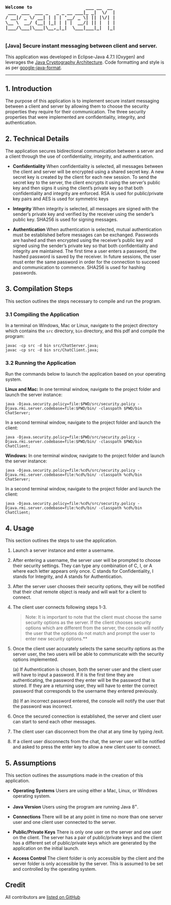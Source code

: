 <strong>
<pre>
Welcome to                    ___ __  __
 ___  ___  ___ _   _ _ __ ___|_ _|  \/  |
/ __|/ _ \/ __| | | | '__/ _ \| || |\/| |
\__ \  __/ (__| |_| | | |  __/| || |  | |
|___/\___|\___|\__,_|_|  \___|___|_|  |_|

</pre>
</strong>

### [Java] Secure instant messaging between client and server.

This application was developed in Eclipse-Java 4.7.1 (Oxygen) and leverages the [Java Cryptography Architecture](https://docs.oracle.com/javase/8/docs/technotes/guides/security/crypto/CryptoSpec.html).  Code formatting and style is as per [google-java-format](https://github.com/google/google-java-format).

---

## 1. Introduction

The purpose of this application is to implement secure instant messaging between a client and server by allowing them to choose the security properties they require for their communication.  The three security properties that were implemented are confidentiality, integrity, and authentication.


## 2. Technical Details

The application secures bidirectional communication between a server and a client through the use of confidentiality, integrity, and authentication.

* **Confidentiality**
When confidentiality is selected, all messages between the client and server will be encrypted using a shared secret key. A new secret key is created by the client for each new session. To send the secret key to the server, the client encrypts it using the server’s public key and then signs it using the client’s private key so that both confidentiality and integrity are enforced. RSA is used for public/private key pairs and AES is used for symmetric keys

* **Integrity**
When integrity is selected, all messages are signed with the sender’s private key and verified by the receiver using the sender’s public key. SHA256 is used for signing messages.

* **Authentication**
When authentication is selected, mutual authentication must be established before messages can be exchanged. Passwords are hashed and then encrypted using the receiver’s public key and signed using the sender’s private key so that both confidentiality and integrity are maintained. The first time a user enters a password, the hashed password is saved by the receiver. In future sessions, the user must enter the same password in order for the connection to succeed and communication to commence. SHA256 is used for hashing passwords.


## 3. Compilation Steps
This section outlines the steps necessary to compile and run the program.

### 3.1 Compiling the Application
In a terminal on Windows, Mac or Linux, navigate to the project directory which contains the `src` directory, `bin` directory, and this pdf and compile the program:

```shell
javac -cp src -d bin src/ChatServer.java;
javac -cp src -d bin src/ChatClient.java;
```

### 3.2 Running the Application
Run the commands below to launch the application based on your operating system.

**Linux and Mac:**
In one terminal window, navigate to the project folder and launch the server instance:

```shell
java -Djava.security.policy=file:$PWD/src/security.policy -Djava.rmi.server.codebase=file:$PWD/bin/ -classpath $PWD/bin ChatServer;
```

In a second terminal window, navigate to the project folder and launch the client:

```shell
java -Djava.security.policy=file:$PWD/src/security.policy -Djava.rmi.server.codebase=file:$PWD/bin/ -classpath $PWD/bin ChatClient;
```

**Windows:**
In one terminal window, navigate to the project folder and launch the server instance:

```shell
java -Djava.security.policy=file:%cd%/src/security.policy -Djava.rmi.server.codebase=file:%cd%/bin/ -classpath %cd%/bin ChatServer;
```

In a second terminal window, navigate to the project folder and launch the client:

```shell
java -Djava.security.policy=file:%cd%/src/security.policy -Djava.rmi.server.codebase=file:%cd%/bin/ -classpath %cd%/bin ChatClient;
```


## 4. Usage

This section outlines the steps to use the application.

1. Launch a server instance and enter a username.

2. After entering a username, the server user will be prompted to choose their security settings.  They can type any combination of C, I, or A where each letter appears only once.  C stands for Confidentiality, I stands for Integrity, and A stands for Authentication.

3. After the server user chooses their security options, they will be notified that their chat remote  object is ready and will wait for a client to connect.

4. The client user connects following steps 1-3.
   >Note: It is important to note that the client must choose the same security options as the server.  If the client chooses security options which are different from the server, the console will notify the user that the options do not match and prompt the user to enter new security options.**

5. Once the client user accurately selects the same security options as the server user, the two users will be able to communicate with the security options implemented.

   (a) If Authentication is chosen, both the server user and the client user will have to input a password.  If it is the first time they are authenticating, the password they enter will be the password that is stored.  If they are a returning user, they will have to enter the correct password that corresponds to the username they entered previously.

   (b) If an incorrect password entered, the console will notify the user that the password was incorrect.

6. Once the secured connection is established, the server and client user can start to send each other messages.

7. The client user can disconnect from the chat at any time by typing /exit.


8. If a client user disconnects from the chat, the server user will be notified and asked to press the enter key to allow a new client user to connect.

 
## 5. Assumptions

This section outlines the assumptions made in the creation of this application.

* **Operating Systems**
Users are using either a Mac, Linux, or Windows operating system.

* **Java Version**
Users using the program are running Java 8<sup>+</sup>.

* **Connections**
There will be at any point in time no more than one server user and one client user connected to the server.

* **Public/Private Keys**
There is only one user on the server and one user on the client.  The server has a pair of public/private keys and the client has a different set of public/private keys which are generated by the application on the initial launch.

* **Access Control**
The client folder is only accessible by the client and the server folder is only accessible by the server.  This is assumed to be set and controlled by the operating system.



## Credit
All contributors are [listed on GitHub](https://github.com/stvhwrd/secureIM/graphs/contributors)
